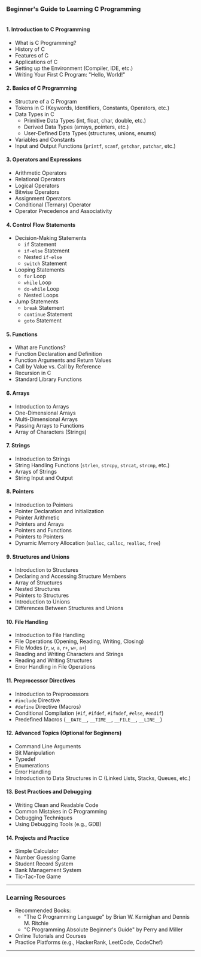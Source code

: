 
### **Beginner's Guide to Learning C Programming**
``` http://pdvpmtasgaon.edu.in/uploads/dptcomputer/Let%20us%20c%20-%20yashwantkanetkar.pdf
```
#### **1. Introduction to C Programming**
   - What is C Programming?
   - History of C
   - Features of C
   - Applications of C
   - Setting up the Environment (Compiler, IDE, etc.)
   - Writing Your First C Program: "Hello, World!"

#### **2. Basics of C Programming**
   - Structure of a C Program
   - Tokens in C (Keywords, Identifiers, Constants, Operators, etc.)
   - Data Types in C
     - Primitive Data Types (int, float, char, double, etc.)
     - Derived Data Types (arrays, pointers, etc.)
     - User-Defined Data Types (structures, unions, enums)
   - Variables and Constants
   - Input and Output Functions (`printf`, `scanf`, `getchar`, `putchar`, etc.)

#### **3. Operators and Expressions**
   - Arithmetic Operators
   - Relational Operators
   - Logical Operators
   - Bitwise Operators
   - Assignment Operators
   - Conditional (Ternary) Operator
   - Operator Precedence and Associativity

#### **4. Control Flow Statements**
   - Decision-Making Statements
     - `if` Statement
     - `if-else` Statement
     - Nested `if-else`
     - `switch` Statement
   - Looping Statements
     - `for` Loop
     - `while` Loop
     - `do-while` Loop
     - Nested Loops
   - Jump Statements
     - `break` Statement
     - `continue` Statement
     - `goto` Statement

#### **5. Functions**
   - What are Functions?
   - Function Declaration and Definition
   - Function Arguments and Return Values
   - Call by Value vs. Call by Reference
   - Recursion in C
   - Standard Library Functions

#### **6. Arrays**
   - Introduction to Arrays
   - One-Dimensional Arrays
   - Multi-Dimensional Arrays
   - Passing Arrays to Functions
   - Array of Characters (Strings)

#### **7. Strings**
   - Introduction to Strings
   - String Handling Functions (`strlen`, `strcpy`, `strcat`, `strcmp`, etc.)
   - Arrays of Strings
   - String Input and Output

#### **8. Pointers**
   - Introduction to Pointers
   - Pointer Declaration and Initialization
   - Pointer Arithmetic
   - Pointers and Arrays
   - Pointers and Functions
   - Pointers to Pointers
   - Dynamic Memory Allocation (`malloc`, `calloc`, `realloc`, `free`)

#### **9. Structures and Unions**
   - Introduction to Structures
   - Declaring and Accessing Structure Members
   - Array of Structures
   - Nested Structures
   - Pointers to Structures
   - Introduction to Unions
   - Differences Between Structures and Unions

#### **10. File Handling**
   - Introduction to File Handling
   - File Operations (Opening, Reading, Writing, Closing)
   - File Modes (`r`, `w`, `a`, `r+`, `w+`, `a+`)
   - Reading and Writing Characters and Strings
   - Reading and Writing Structures
   - Error Handling in File Operations

#### **11. Preprocessor Directives**
   - Introduction to Preprocessors
   - `#include` Directive
   - `#define` Directive (Macros)
   - Conditional Compilation (`#if`, `#ifdef`, `#ifndef`, `#else`, `#endif`)
   - Predefined Macros (`__DATE__`, `__TIME__`, `__FILE__`, `__LINE__`)

#### **12. Advanced Topics (Optional for Beginners)**
   - Command Line Arguments
   - Bit Manipulation
   - Typedef
   - Enumerations
   - Error Handling
   - Introduction to Data Structures in C (Linked Lists, Stacks, Queues, etc.)

#### **13. Best Practices and Debugging**
   - Writing Clean and Readable Code
   - Common Mistakes in C Programming
   - Debugging Techniques
   - Using Debugging Tools (e.g., GDB)

#### **14. Projects and Practice**
   - Simple Calculator
   - Number Guessing Game
   - Student Record System
   - Bank Management System
   - Tic-Tac-Toe Game

---

### **Learning Resources**
   - Recommended Books:
     - "The C Programming Language" by Brian W. Kernighan and Dennis M. Ritchie
     - "C Programming Absolute Beginner's Guide" by Perry and Miller
   - Online Tutorials and Courses
   - Practice Platforms (e.g., HackerRank, LeetCode, CodeChef)

---
